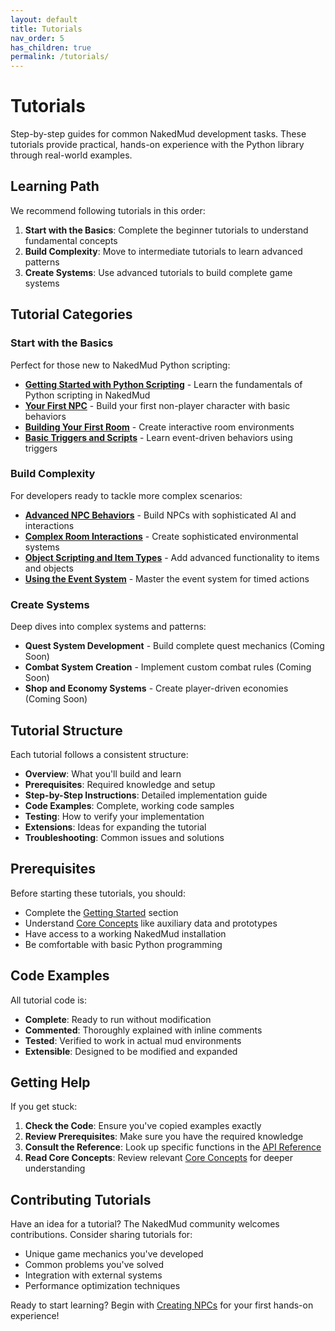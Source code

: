 ```yaml
---
layout: default
title: Tutorials
nav_order: 5
has_children: true
permalink: /tutorials/
---
```


# Tutorials

Step-by-step guides for common NakedMud development tasks. These tutorials provide practical, hands-on experience with the Python library through real-world examples.

## Learning Path

We recommend following tutorials in this order:

1. **Start with the Basics**: Complete the beginner tutorials to understand fundamental concepts
2. **Build Complexity**: Move to intermediate tutorials to learn advanced patterns
3. **Create Systems**: Use advanced tutorials to build complete game systems

## Tutorial Categories

### Start with the Basics
Perfect for those new to NakedMud Python scripting:

- **[Getting Started with Python Scripting](getting-started-scripting/)** - Learn the fundamentals of Python scripting in NakedMud
- **[Your First NPC](your-first-npc/)** - Build your first non-player character with basic behaviors
- **[Building Your First Room](building-your-first-room/)** - Create interactive room environments
- **[Basic Triggers and Scripts](basic-triggers-scripts/)** - Learn event-driven behaviors using triggers

### Build Complexity
For developers ready to tackle more complex scenarios:

- **[Advanced NPC Behaviors](advanced-npc-behaviors/)** - Build NPCs with sophisticated AI and interactions
- **[Complex Room Interactions](complex-room-interactions/)** - Create sophisticated environmental systems
- **[Object Scripting and Item Types](object-scripting-item-types/)** - Add advanced functionality to items and objects
- **[Using the Event System](using-event-system/)** - Master the event system for timed actions

### Create Systems
Deep dives into complex systems and patterns:

- **Quest System Development** - Build complete quest mechanics (Coming Soon)
- **Combat System Creation** - Implement custom combat rules (Coming Soon)
- **Shop and Economy Systems** - Create player-driven economies (Coming Soon)

## Tutorial Structure

Each tutorial follows a consistent structure:

- **Overview**: What you'll build and learn
- **Prerequisites**: Required knowledge and setup
- **Step-by-Step Instructions**: Detailed implementation guide
- **Code Examples**: Complete, working code samples
- **Testing**: How to verify your implementation
- **Extensions**: Ideas for expanding the tutorial
- **Troubleshooting**: Common issues and solutions

## Prerequisites

Before starting these tutorials, you should:

- Complete the [Getting Started](/getting-started/) section
- Understand [Core Concepts](/core-concepts/) like auxiliary data and prototypes
- Have access to a working NakedMud installation
- Be comfortable with basic Python programming

## Code Examples

All tutorial code is:
- **Complete**: Ready to run without modification
- **Commented**: Thoroughly explained with inline comments
- **Tested**: Verified to work in actual mud environments
- **Extensible**: Designed to be modified and expanded

## Getting Help

If you get stuck:

1. **Check the Code**: Ensure you've copied examples exactly
2. **Review Prerequisites**: Make sure you have the required knowledge
3. **Consult the Reference**: Look up specific functions in the [API Reference](/reference/)
4. **Read Core Concepts**: Review relevant [Core Concepts](/core-concepts/) for deeper understanding

## Contributing Tutorials

Have an idea for a tutorial? The NakedMud community welcomes contributions. Consider sharing tutorials for:
- Unique game mechanics you've developed
- Common problems you've solved
- Integration with external systems
- Performance optimization techniques

Ready to start learning? Begin with [Creating NPCs](creating-npcs/) for your first hands-on experience!